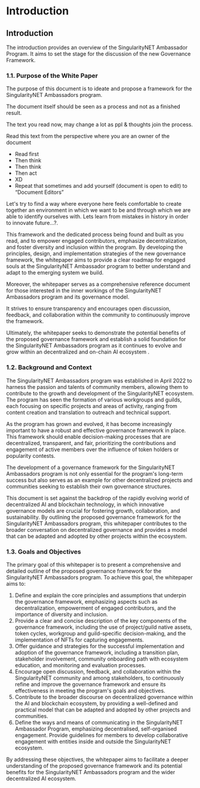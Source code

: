 # Introduction


## Introduction <a href="#_432yewfpf3f8" id="_432yewfpf3f8"></a>

The introduction provides an overview of the SingularityNET Ambassador Program. It aims to set the stage for the discussion of the new Governance Framework.

### **1.1. Purpose of the White Paper**

The purpose of this document is to ideate and propose a framework for the SingularityNET Ambassadors program.

The document itself should be seen as a process and not as a finished result.

The text you read now, may change a lot as ppl & thoughts join the process.

Read this text from the perspective where you are an owner of the document

* Read first
* Then think
* Then think
* Then act
* XD
* Repeat that sometimes and add yourself (document is open to edit) to “Document Editors”

Let's try to find a way where everyone here feels comfortable to create together an environment in which we want to be and through which we are able to identify ourselves with. Lets learn from mistakes in history in order to innovate future…?.

This framework and the dedicated process being found and built as you read, and to empower engaged contributors, emphasize decentralization, and foster diversity and inclusion within the program. By developing the principles, design, and implementation strategies of the new governance framework, the whitepaper aims to provide a clear roadmap for engaged souls at the SingularityNET Ambassador program to better understand and adapt to the emerging system we build.

Moreover, the whitepaper serves as a comprehensive reference document for those interested in the inner workings of the SingularityNET Ambassadors program and its governance model.

It strives to ensure transparency and encourages open discussion, feedback, and collaboration within the community to continuously improve the framework.

Ultimately, the whitepaper seeks to demonstrate the potential benefits of the proposed governance framework and establish a solid foundation for the SingularityNET Ambassadors program as it continues to evolve and grow within an decentralized and on-chain AI ecosystem .

### **1.2. Background and Context**

The SingularityNET Ambassadors program was established in April 2022 to harness the passion and talents of community members, allowing them to contribute to the growth and development of the SingularityNET ecosystem. The program has seen the formation of various workgroups and guilds, each focusing on specific projects and areas of activity, ranging from content creation and translation to outreach and technical support.

As the program has grown and evolved, it has become increasingly important to have a robust and effective governance framework in place. This framework should enable decision-making processes that are decentralized, transparent, and fair, prioritizing the contributions and engagement of active members over the influence of token holders or popularity contests.

The development of a governance framework for the SingularityNET Ambassadors program is not only essential for the program's long-term success but also serves as an example for other decentralized projects and communities seeking to establish their own governance structures.

This document is set against the backdrop of the rapidly evolving world of decentralized AI and blockchain technology, in which innovative governance models are crucial for fostering growth, collaboration, and sustainability. By outlining the proposed governance framework for the SingularityNET Ambassadors program, this whitepaper contributes to the broader conversation on decentralized governance and provides a model that can be adapted and adopted by other projects within the ecosystem.

### **1.3. Goals and Objectives**

The primary goal of this whitepaper is to present a comprehensive and detailed outline of the proposed governance framework for the SingularityNET Ambassadors program. To achieve this goal, the whitepaper aims to:

1. Define and explain the core principles and assumptions that underpin the governance framework, emphasizing aspects such as decentralization, empowerment of engaged contributors, and the importance of diversity and inclusion.
2. Provide a clear and concise description of the key components of the governance framework, including the use of project/guild native assets, token cycles, workgroup and guild-specific decision-making, and the implementation of NFTs for capturing engagements.
3. Offer guidance and strategies for the successful implementation and adoption of the governance framework, including a transition plan, stakeholder involvement, community onboarding path with ecosystem education, and monitoring and evaluation processes.
4. Encourage open discussion, feedback, and collaboration within the SingularityNET community and among stakeholders, to continuously refine and improve the governance framework and ensure its effectiveness in meeting the program's goals and objectives.
5. Contribute to the broader discourse on decentralized governance within the AI and blockchain ecosystem, by providing a well-defined and practical model that can be adapted and adopted by other projects and communities.
6. Define the ways and means of communicating in the SingularityNET Ambassador Program, emphasizing decentralised, self-organised engagement. Provide guidelines for members to develop collaborative engagement with entities inside and outside the SingularityNET ecosystem.

By addressing these objectives, the whitepaper aims to facilitate a deeper understanding of the proposed governance framework and its potential benefits for the SingularityNET Ambassadors program and the wider decentralized AI ecosystem.

